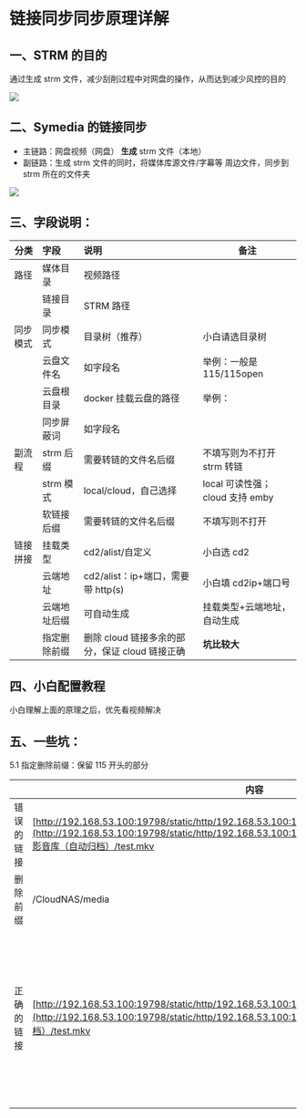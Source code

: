 # 链接同步同步原理详解

## 一、STRM 的目的

通过生成 strm 文件，减少刮削过程中对网盘的操作，从而达到减少风控的目的

![](https://images.symedia.top/2025/04/08/20250408102208_01fdfd17.png)

## 二、Symedia 的链接同步

- 主链路：网盘视频（网盘） **生成** strm 文件（本地）
- 副链路：生成 strm 文件的同时，将媒体库源文件/字幕等 周边文件，同步到 strm 所在的文件夹

![](https://images.symedia.top/2025/04/08/20250408102206_0633ed45.png)

## 三、字段说明：

| **分类**      | **字段**     | **说明**                                       | **备注**                        |
| ------------- | :----------- | :--------------------------------------------- | ------------------------------- |
| 路径          | 媒体目录     | 视频路径                                       |                                 |
|               | 链接目录     | STRM 路径                                      |                                 |
| 同步模式      | 同步模式     | 目录树（推荐）                                 | 小白请选目录树                  |
|               | 云盘文件名   | 如字段名                                       | 举例：一般是 115/115open        |
|               | 云盘根目录   | docker 挂载云盘的路径                          | 举例：                          |
|               | 同步屏蔽词   | 如字段名                                       |                                 |
| 副流程        | strm 后缀    | 需要转链的文件名后缀                           | 不填写则为不打开 strm 转链      |
|               | strm 模式    | local/cloud，自己选择                          | local 可读性强；cloud 支持 emby |
|               | 软链接后缀   | 需要转链的文件名后缀                           | 不填写则不打开                  |
| 链接拼接<br/> | 挂载类型     | cd2/alist/自定义                               | 小白选 cd2                      |
|               | 云端地址     | cd2/alist：ip+端口，需要带 http(s)             | 小白填 cd2ip+端口号             |
|               | 云端地址后缀 | 可自动生成                                     | 挂载类型+云端地址，自动生成     |
|               | 指定删除前缀 | 删除 cloud 链接多余的部分，保证 cloud 链接正确 | **坑比较大**                    |

## 四、小白配置教程

小白理解上面的原理之后，优先看视频解决

## 五、一些坑：

5.1 指定删除前缀：保留 115 开头的部分

|            | **内容**                                                                                                                                                                                                              | **备注**                                       |
| ---------- | --------------------------------------------------------------------------------------------------------------------------------------------------------------------------------------------------------------------- | ---------------------------------------------- |
| 错误的链接 | [http://192.168.53.100:19798/static/http/192.168.53.100:19798/False//CloudNAS/media/115open/](http://192.168.53.100:19798/static/http/192.168.53.100:19798/False//CloudNAS/media/115open/)影音库（自动归档）/test.mkv | 根据你的配置情况                               |
| 删除前缀   | /CloudNAS/media                                                                                                                                                                                                       |                                                |
| 正确的链接 | [http://192.168.53.100:19798/static/http/192.168.53.100:19798/False//115open/](http://192.168.53.100:19798/static/http/192.168.53.100:19798/False//115open/)影音库（自动归档）/test.mkv                               | cd2 后台，下载此目录下文件，可以验证链接正确性 |
